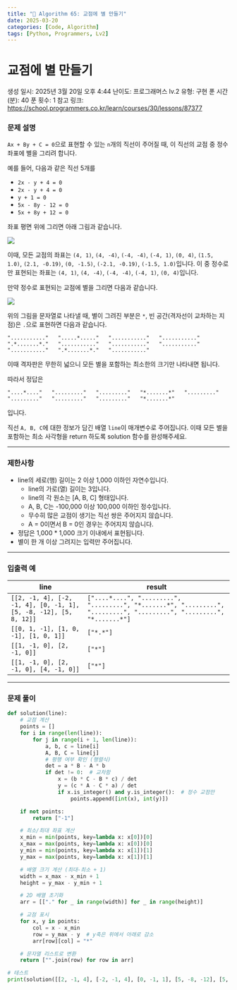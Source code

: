 ```yaml
---
title: "🧠 Algorithm 65: 교점에 별 만들기"
date: 2025-03-20
categories: [Code, Algorithm]
tags: [Python, Programmers, Lv2]
---
```


# 교점에 별 만들기

생성 일시: 2025년 3월 20일 오후 4:44
난이도: 프로그래머스 lv.2
유형: 구현
푼 시간 (분): 40
푼 횟수: 1
참고 링크: https://school.programmers.co.kr/learn/courses/30/lessons/87377

### **문제 설명**

`Ax + By + C = 0`으로 표현할 수 있는 `n`개의 직선이 주어질 때, 이 직선의 교점 중 정수 좌표에 별을 그리려 합니다.

예를 들어, 다음과 같은 직선 5개를

- `2x - y + 4 = 0`
- `2x - y + 4 = 0`
- `y + 1 = 0`
- `5x - 8y - 12 = 0`
- `5x + 8y + 12 = 0`

좌표 평면 위에 그리면 아래 그림과 같습니다.

![](https://grepp-programmers.s3.ap-northeast-2.amazonaws.com/files/production/d440b8f4-91c3-4272-8a81-876e9aaffb9c/RisingStarGraphBox.jpg)

이때, 모든 교점의 좌표는 `(4, 1)`, `(4, -4)`, `(-4, -4)`, `(-4, 1)`, `(0, 4)`, `(1.5, 1.0)`, `(2.1, -0.19)`, `(0, -1.5)`, `(-2.1, -0.19)`, `(-1.5, 1.0)`입니다. 이 중 정수로만 표현되는 좌표는 `(4, 1)`, `(4, -4)`, `(-4, -4)`, `(-4, 1)`, `(0, 4)`입니다.

만약 정수로 표현되는 교점에 별을 그리면 다음과 같습니다.

![](https://grepp-programmers.s3.ap-northeast-2.amazonaws.com/files/production/15ffe460-62dc-48df-82a2-7d7636809454/RisingStarGraphStar.jpg)

위의 그림을 문자열로 나타낼 때, 별이 그려진 부분은 `*`, 빈 공간(격자선이 교차하는 지점)은 `.`으로 표현하면 다음과 같습니다.

`"..........."  
".....*....."  
"..........."  
"..........."  
".*.......*."  
"..........."  
"..........."  
"..........."  
"..........."  
".*.......*."  
"..........."`

이때 격자판은 무한히 넓으니 모든 별을 포함하는 최소한의 크기만 나타내면 됩니다.

따라서 정답은

`"....*...."  
"........."  
"........."  
"*.......*"  
"........."  
"........."  
"........."  
"........."  
"*.......*"`

입니다.

직선 `A, B, C`에 대한 정보가 담긴 배열 `line`이 매개변수로 주어집니다. 이때 모든 별을 포함하는 최소 사각형을 return 하도록 solution 함수를 완성해주세요.

---

### 제한사항

- line의 세로(행) 길이는 2 이상 1,000 이하인 자연수입니다.
    - line의 가로(열) 길이는 3입니다.
    - line의 각 원소는 [A, B, C] 형태입니다.
    - A, B, C는 -100,000 이상 100,000 이하인 정수입니다.
    - 무수히 많은 교점이 생기는 직선 쌍은 주어지지 않습니다.
    - A = 0이면서 B = 0인 경우는 주어지지 않습니다.
- 정답은 1,000 * 1,000 크기 이내에서 표현됩니다.
- 별이 한 개 이상 그려지는 입력만 주어집니다.

---

### 입출력 예

| line | result |
| --- | --- |
| `[[2, -1, 4], [-2, -1, 4], [0, -1, 1], [5, -8, -12], [5, 8, 12]]` | `["....*....", ".........", ".........", "*.......*", ".........", ".........", ".........", ".........", "*.......*"]` |
| `[[0, 1, -1], [1, 0, -1], [1, 0, 1]]` | `["*.*"]` |
| `[[1, -1, 0], [2, -1, 0]]` | `["*"]` |
| `[[1, -1, 0], [2, -1, 0], [4, -1, 0]]` | `["*"]` |

---

### 문제 풀이

```python
def solution(line):
    # 교점 계산
    points = []
    for i in range(len(line)):
        for j in range(i + 1, len(line)):
            a, b, c = line[i]
            A, B, C = line[j]
            # 평행 여부 확인 (행렬식)
            det = a * B - A * b
            if det != 0:  # 교차함
                x = (b * C - B * c) / det
                y = (c * A - C * a) / det
                if x.is_integer() and y.is_integer():  # 정수 교점만
                    points.append([int(x), int(y)])

    if not points:
        return ["-1"]

    # 최소/최대 좌표 계산
    x_min = min(points, key=lambda x: x[0])[0]
    x_max = max(points, key=lambda x: x[0])[0]
    y_min = min(points, key=lambda x: x[1])[1]
    y_max = max(points, key=lambda x: x[1])[1]

    # 배열 크기 계산 (최대-최소 + 1)
    width = x_max - x_min + 1
    height = y_max - y_min + 1

    # 2D 배열 초기화
    arr = [["." for _ in range(width)] for _ in range(height)]

    # 교점 표시
    for x, y in points:
        col = x - x_min
        row = y_max - y  # y축은 위에서 아래로 감소
        arr[row][col] = "*"

    # 문자열 리스트로 변환
    return ["".join(row) for row in arr]

# 테스트
print(solution([[2, -1, 4], [-2, -1, 4], [0, -1, 1], [5, -8, -12], [5, 8, 12]]))
```